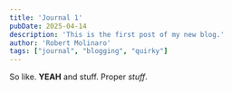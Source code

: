 ```yaml
---
title: 'Journal 1'
pubDate: 2025-04-14
description: 'This is the first post of my new blog.'
author: 'Robert Molinaro'
tags: ["journal", "blogging", "quirky"]
---
```


So like. **YEAH** and stuff. Proper *stuff*.